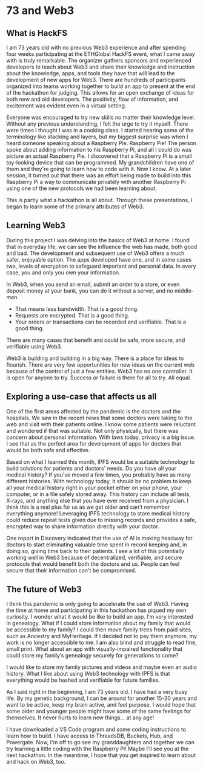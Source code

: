 # 73 and Web3

## What is HackFS
I am 73 years old with no previous Web3 experience and after spending four weeks participating at the ETHGlobal HackFS event, what I came away with is truly remarkable.  The organizer gathers sponsors and experienced developers to teach about Web3 and share their knowledge and instruction about the knowledge, apps, and tools they have that will lead to the development of new apps for Web3.  There are hundreds of participants organized into teams working together to build an app to present at the end of the hackathon for judging. This allows for an open exchange of ideas for both new and old developers. The positivity, flow of information, and excitement was evident even in a virtual setting.

Everyone was encouraged to try new skills no matter their knowledge level. Without any previous understanding, I felt the urge to try it myself. There were times I thought I was in a cooking class. I started hearing some of the terminology like stacking and layers, but my biggest surprise was when I heard someone speaking about a Raspberry Pie. Raspberry Pie! The person spoke about adding information to his Raspberry Pi, and all I could do was picture an actual Raspberry Pie.  I discovered that a Raspberry Pi is a small toy-looking device that can be programmed. My grandchildren have one of them and they're going to learn how to code with it. Now I know. At a later session, it turned out that there was an effort being made to build into this Raspberry Pi a way to communicate privately with another Raspberry Pi using one of the new protocols we had been learning about.

This is partly what a hackathon is all about. Through these presentations, I began to learn some of the primary attributes of Web3.

## Learning Web3
During this project I was delving into the basics of Web3 at home.   I found that in everyday life, we can see the influence the web has made, both good and bad. The development and subsequent use of Web3 offers a much safer, enjoyable option.  The apps developed have one, and in some cases two, levels of encryption to safeguard important and personal data.  In every case, you and only you own your information.  

In Web3, when you send an email, submit an order to a store, or even deposit money at your bank, you can do it without a server, and no middle-man.  

- That means less bandwidth. That is a good thing.  
- Requests are encrypted. That is a good thing.  
- Your orders or transactions can be recorded and verifiable. That is a good thing.  

There are many cases that benefit and could be safe, more secure, and verifiable using Web3.  

Web3 is building and building in a big way.  There is a place for ideas to flourish.  There are very few opportunities for new ideas on the current web because of the control of just a few entities. Web3 has no one controller.  It is open for anyone to try.  Success or failure is there for all to try.  All equal.  

## Exploring a use-case that affects us all
One of the first areas affected by the pandemic is the doctors and the hospitals. We saw in the recent news that some doctors were taking to the web and visit with their patients online. I know some patients were reluctant and wondered if that was suitable. Not only physically, but there was concern about personal information. With laws today, privacy is a big issue. I see that as the perfect area for development of apps for doctors that would be both safe and effective. 

Based on what I learned this month, IPFS would be a suitable technology to build solutions for patients and doctors' needs. Do you have all your medical history? If you've moved a few times, you probably have as many different histories.  With technology today, it should be no problem to keep all your medical history right in your pocket either on your phone, your computer, or in a file safely stored away. This history can include all tests, X-rays, and anything else that you have ever received from a physician. I think this is a real plus for us as we get older and can't remember everything anymore!  Leveraging IPFS technology to store medical history could reduce repeat tests given due to missing records and provides a safe, encrypted way to share information directly with your doctor.

One report in Discovery indicated that the use of AI is making headway for doctors to start eliminating valuable time spent in record keeping and, in doing so, giving time back to their patients. I see a lot of this potentially working well in Web3 because of decentralized, verifiable, and secure protocols that would benefit both the doctors and us. People can feel secure that their information can't be compromised. 

## The future of Web3
I think this pandemic is only going to accelerate the use of Web3. Having the time at home and participating in this hackathon has piqued my own curiosity.  I wonder what it would be like to build an app.   I’m very interested in genealogy.  What if I could store information about my family that would be accessible to my family? I could then move family trees from paid sites, such as Ancestry and MyHeritage. If I decided not to pay them anymore, my work is no longer accessible to me.  I am also blind and struggle to read fine, small print.  What about an app with visually-impaired functionality that could store my family’s genealogy securely for generations to come?

I would like to store my family pictures and videos and maybe even an audio history.  What I like about using Web3 technology with IPFS is that everything would be hashed and verifiable for future families.  

As I said right in the beginning, I am 73 years old.  I have had a very busy life. By my genetic background, I can be around for another 15-20 years and want to be active, keep my brain active, and feel purpose. I would hope that some older and younger people might have some of the same feelings for themselves. It never hurts to learn new things... at any age! 
 
I have downloaded a VS Code program and some coding instructions to learn how to build. I have access to ThreadsDB, Buckets, Hub, and Powergate. Now, I'm off to go see my granddaughters and together we can try learning a little coding with the Raspberry Pi!  Maybe I’ll see you at the next hackathon.  In the meantime, I hope that you get inspired to learn about and hack on Web3, too.

